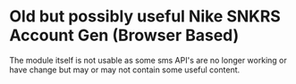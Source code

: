 # Old but possibly useful Nike SNKRS Account Gen (Browser Based)


The module itself is not usable as some sms API's are no longer working or have change but may or may not contain some useful content.

